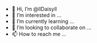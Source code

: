 - 👋 Hi, I’m @llDaisyll
- 👀 I’m interested in ...
- 🌱 I’m currently learning ...
- 💞️ I’m looking to collaborate on ...
- 📫 How to reach me ...

<!---
llDaisyll/llDaisyll is a ✨ special ✨ repository because its `README.md` (this file) appears on your GitHub profile.
You can click the Preview link to take a look at your changes.
--->
